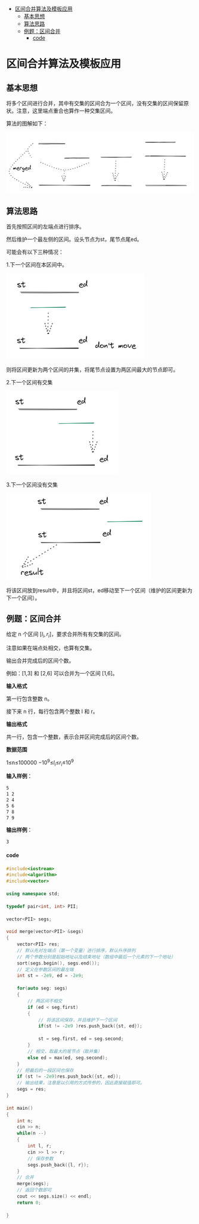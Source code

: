 - [区间合并算法及模板应用](#区间合并算法及模板应用)
  - [基本思想](#基本思想)
  - [算法思路](#算法思路)
  - [例题：区间合并](#例题区间合并)
      - [code](#code)


# 区间合并算法及模板应用

## 基本思想

将多个区间进行合并，其中有交集的区间合为一个区间，没有交集的区间保留原状。注意，这里端点重合也算作一种交集区间。

算法的图解如下：

![](https://raw.githubusercontent.com/timerring/picgo/master/picbed/image-20221014210207531.png)

## 算法思路

首先按照区间的左端点进行排序。

然后维护一个最左侧的区间。设头节点为st，尾节点尾ed。

可能会有以下三种情况：

1.下一个区间在本区间中。

![image-20221014211603753](https://raw.githubusercontent.com/timerring/picgo/master/picbed/image-20221014211603753.png)

则将区间更新为两个区间的并集，将尾节点设置为两区间最大的节点即可。

<!-- more -->

2.下一个区间有交集

![image-20221014211708307](https://raw.githubusercontent.com/timerring/picgo/master/picbed/image-20221014211708307.png)

3.下一个区间没有交集

![image-20221014211758657](https://raw.githubusercontent.com/timerring/picgo/master/picbed/image-20221014211758657.png)

将该区间放到result中，并且将区间st，ed移动至下一个区间（维护的区间更新为下一个区间）。

## 例题：区间合并

给定 n 个区间 [$l_i,r_i$]，要求合并所有有交集的区间。

注意如果在端点处相交，也算有交集。

输出合并完成后的区间个数。

例如：[1,3] 和 [2,6] 可以合并为一个区间 [1,6]。

**输入格式**

第一行包含整数 n。

接下来 n 行，每行包含两个整数 l 和 r。

**输出格式**

共一行，包含一个整数，表示合并区间完成后的区间个数。

**数据范围**

1≤n≤100000
$−10^9$≤$l_i$≤$r_i$≤$10^9$

**输入样例**：

```
5
1 2
2 4
5 6
7 8
7 9
```

**输出样例**：

```
3
```

#### code

```cpp
#include<iostream>
#include<algorithm>
#include<vector>

using namespace std;

typedef pair<int, int> PII;

vector<PII> segs;

void merge(vector<PII> &segs)
{
    vector<PII> res;
    // 默认先对左端点（第一个变量）进行排序，默认升序排列
    // 两个参数分别是起始地址以及结束地址（数组中最后一个元素的下一个地址）
    sort(segs.begin(), segs.end());
    // 定义在参数区间的最左端
    int st = -2e9, ed = -2e9;

    for(auto seg: segs)
    {
        // 两区间不相交
        if (ed < seg.first)
        {
            // 将该区间保存，并且维护下一个区间
            if(st != -2e9 )res.push_back({st, ed});

            st = seg.first, ed = seg.second;
        }
        // 相交，取最大的尾节点（取并集）
        else ed = max(ed, seg.second);
    }
    // 把最后的一段区间也保存
    if (st != -2e9)res.push_back({st, ed});
    // 输出结果，注意是以引用的方式传参的，因此直接赋值即可。
    segs = res;
}

int main()
{
    int n;
    cin >> n;
    while(n --)
    {
        int l, r;
        cin >> l >> r;
        // 保存参数
        segs.push_back({l, r});
    }
    // 合并
    merge(segs);
    // 返回个数即可
    cout << segs.size() << endl;
    return 0;

}
```
